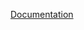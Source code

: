 [Documentation](https://github.com/stefanskz/PDF-Question-Answer-System/raw/main/QA%20System%20Project.pdf)
